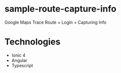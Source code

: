 # sample-route-capture-info
Google Maps Trace Route + Login + Capturing Info

# Technologies
* Ionic 4
* Angular
* Typescript
